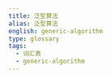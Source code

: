 ```yaml
---
title: 泛型算法
alias: 泛型算法
english: generic-algorithm
type: glossary
tags:
  - 词汇表
  - generic-algorithm
---
```

